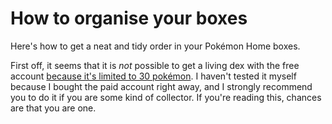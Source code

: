 # How to organise your boxes

Here's how to get a neat and tidy order in your Pokémon Home boxes.

First off, it seems that it is _not_ possible to get a living dex with the free account [because it's limited to 30 pokémon](https://www.gamespot.com/articles/pokemon-home-free-vs-paid-plan-features-pokemon-sw/1100-6473172/). I haven't tested it myself because I bought the paid account right away, and I strongly recommend you to do it if you are some kind of collector. If you're reading this, chances are that you are one.
